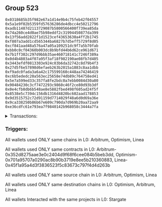## Group 523

```0x5075feb560288a81f1cb707e8f5a59664a6991d8
0x0318685b35f982e67a1d14e9b4c75feb42f04557
0x5a1e9f02b5359fd57636286de4dbcc4e50212796
0xadb11487d2113729087b5800566400f739ea85da
0x74a260ce4d0ae75b98eddf2c31994450877da399
0x13f56add2822f1d1523cef43653630a4ff2b1745
0xf807a3add1cd565344ba6827b7d5eff5729f8d05
0xcf841aad48a576a47a05a109251dc9f7a5b70fab
0xbb0c0cf04360b003dc8b9bfd44b6d62ce961d671
0x7b1ff302c297d9bbb35ae460718141c7246f389a
0x0d4b4803a4f07a95f3af18f982190ae08fb7d405
0x3443efdf0813303e924c03b6da32742c8d79b4f3
0x27d5f6e57898d6efaeb263b2015a1883c8aa1dbb
0xf9adc0fada3a6a42c175599160c448aa74246419
0xc6b5ededc20a563ec25658e74db89c764758ed41
0x5e7a599ed33c357fa8fe2bdc0a7ebb0084d30a80
0x90484230c3cf7472293c9860c46f2ce80d93b3df
0x0e4cfb0db6b548ae8e5882fbed498f605ad24f5f
0x8538e5c7394c156db1316d4820bc602aad178853
0x9d3515752c72d91159d7714029f48a6d0d69a36e
0x9ca338250b86b67e609c790da7d969b20aa72aa9
0xe36cdfc61e793ea7f9840142b968058c3444a7fa
```
<details>
<summary>Transactions:</summary>

Hashes: 

Wallet: 0x5075feb560288a81f1cb707e8f5a59664a6991d8

       Hash: 0x0de056e2a72cd77f30b2022c658fcb6298bd5672ca626fbf8894ad7db909505b
         - source chain: Arbitrum
         - destination chain: Optimism
         - project: Stargate
         - contract: 0x352d8275aae3e0c2404d9f68f6cee084b5beb3dd
         - value USD: 303.260033588
       Hash: 0x5d3b76f43c0b9c74a85a4f8be9c61d0c3726770c2f1ea09701041229c6d42c81
         - source chain: Optimism
         - destination chain: Arbitrum
         - project: Stargate
         - contract: 0x701a95707a0290ac8b90b3719e8ee5b210360883
         - value USD: 294.621306441
       Hash: 0xe5a70a3b3eb83bd44118184e2e851551dc95038eacb4a8c8a4f93e031c2c191d
         - source chain: Arbitrum
         - destination chain: Optimism
         - project: Stargate
         - contract: 0x352d8275aae3e0c2404d9f68f6cee084b5beb3dd
         - value USD: 373.161144246
       Hash: 0x21bd385c9e698e0398d5819fc3bc56f77ed947860060e08d0d2c60583a547846
         - source chain: Optimism
         - destination chain: Arbitrum
         - project: Stargate
         - contract: 0x701a95707a0290ac8b90b3719e8ee5b210360883
         - value USD: 360.947264369
       Hash: 0xfa83a0675e50e1d872d031ee1f2c74b5118ac33cd63fc38ee6f585769353e9ee
         - source chain: Arbitrum
         - destination chain: Optimism
         - project: Stargate
         - contract: 0x352d8275aae3e0c2404d9f68f6cee084b5beb3dd
         - value USD: 364.059398727
       Hash: 0x7bd4448144a28501aa869265e4b31a43ce65baf0ea5c8cec9d336c03e7120a37
         - source chain: Arbitrum
         - destination chain: Optimism
         - project: Stargate
         - contract: 0x352d8275aae3e0c2404d9f68f6cee084b5beb3dd
         - value USD: 625.060257096
       Hash: 0xc71ae72b0efd2a80b4fab1678463441e688085520683d0e17772745e5eb875c5
         - source chain: Optimism
         - destination chain: Arbitrum
         - project: Stargate
         - contract: 0x701a95707a0290ac8b90b3719e8ee5b210360883
         - value USD: 602.069309265
       Hash: 0x6ce47c5eab071ffe8afb8ce658e3357d95e8ccafd77a2ef558b1342146aea29f
         - source chain: Linea
         - destination chain: Arbitrum
         - project: Stargate
         - contract: 0x45f1a95a4d3f3836523f5c83673c797f4d4d263b
         - value USD: 721.967873694
       Hash: 0xb5aab9c5f09213a4ffff855e78ef7ddbf6cac3b941934519b72a591e9f264be1
         - source chain: Arbitrum
         - destination chain: Linea
         - project: Stargate
         - contract: 0x352d8275aae3e0c2404d9f68f6cee084b5beb3dd
         - value USD: 26.963812605
       Hash: 0xf36f3cb9cb5913e1113bab9df2f5d4752ebea235ef032a8b0c3bbc733ad9791e
         - source chain: Arbitrum
         - destination chain: Linea
         - project: Stargate
         - contract: 0x352d8275aae3e0c2404d9f68f6cee084b5beb3dd
         - value USD: 71.111128678
Wallet: 0x0318685b35f982e67a1d14e9b4c75feb42f04557

       Hash:0x050f929e0609f545562c6beb84063c0c512d9c01c322c2d0efa70961070bf391
         - source chain: Arbitrum
         - destination chain: Optimism
         - project: Stargate
         - contract: 0x352d8275aae3e0c2404d9f68f6cee084b5beb3dd
         - value USD: 369.804641103
       Hash:0x656b377ab25582066079a65e553061aa590455217340ccb6ff963c4c039afc1e
         - source chain: Optimism
         - destination chain: Arbitrum
         - project: Stargate
         - contract: 0x701a95707a0290ac8b90b3719e8ee5b210360883
         - value USD: 349.862801399
       Hash:0xe2ca835fbd04f0afe0ea98edc0880b7d3ee1823d4daf18eb3e9c51a368d0a747
         - source chain: Arbitrum
         - destination chain: Optimism
         - project: Stargate
         - contract: 0x352d8275aae3e0c2404d9f68f6cee084b5beb3dd
         - value USD: 373.1582807
       Hash:0x3b814d0a5dc0b1737a80084a9b5c47c8e559189355c969e2b41c7df925ec8283
         - source chain: Optimism
         - destination chain: Arbitrum
         - project: Stargate
         - contract: 0x701a95707a0290ac8b90b3719e8ee5b210360883
         - value USD: 371.721809574
       Hash:0x4f3218715ca2aa56c7e816b3975c475b987173be00b225323e7c6eee6302e954
         - source chain: Arbitrum
         - destination chain: Optimism
         - project: Stargate
         - contract: 0x352d8275aae3e0c2404d9f68f6cee084b5beb3dd
         - value USD: 373.160883696
       Hash:0x2c331df43fb0d719cc31b7113707208a376c2bc374fb4b77dc80a3e9fff7e350
         - source chain: Arbitrum
         - destination chain: Optimism
         - project: Stargate
         - contract: 0x352d8275aae3e0c2404d9f68f6cee084b5beb3dd
         - value USD: 658.355507707
       Hash:0x200375a4c8c9eaaf013f975d1237f980cad727aae90122145697113971f51878
         - source chain: Optimism
         - destination chain: Arbitrum
         - project: Stargate
         - contract: 0x701a95707a0290ac8b90b3719e8ee5b210360883
         - value USD: 633.757167647
       Hash:0xa22593cff26a2c48c895c7dc6eb94bf3e7a79187bf336c183a0a77438b6cdc06
         - source chain: Linea
         - destination chain: Arbitrum
         - project: Stargate
         - contract: 0x45f1a95a4d3f3836523f5c83673c797f4d4d263b
         - value USD: 728.217459597
       Hash:0x0e45d2bfb36dff457aeb791e13f10c94aeb74cbe8e7cfda7f6381282bfa6d7cd
         - source chain: Arbitrum
         - destination chain: Linea
         - project: Stargate
         - contract: 0x352d8275aae3e0c2404d9f68f6cee084b5beb3dd
         - value USD: 27.272687284
       Hash:0xb0baf5e8582a108fcb91e1e2094f3e48cea6158e43999658c618ef8a0c71e28d
         - source chain: Arbitrum
         - destination chain: Linea
         - project: Stargate
         - contract: 0x352d8275aae3e0c2404d9f68f6cee084b5beb3dd
         - value USD: 56.827052531
Wallet: 0x5a1e9f02b5359fd57636286de4dbcc4e50212796

       Hash:0x38f7f79fb29807f0ddd8d08c6a187ac7708fab503f6b609853d3c4b3f022da32
         - source chain: Arbitrum
         - destination chain: Optimism
         - project: Stargate
         - contract: 0x352d8275aae3e0c2404d9f68f6cee084b5beb3dd
         - value USD: 303.627107615
       Hash:0xbde4980857ae5428d4996d8f3ed035e501a050628ee6443bc180e31dfbad96b3
         - source chain: Optimism
         - destination chain: Arbitrum
         - project: Stargate
         - contract: 0x701a95707a0290ac8b90b3719e8ee5b210360883
         - value USD: 294.621306441
       Hash:0x5f43e04a528649a8ff40a09771f47527299daf14f926a980b7a9dbd0ba1ec82c
         - source chain: Arbitrum
         - destination chain: Optimism
         - project: Stargate
         - contract: 0x352d8275aae3e0c2404d9f68f6cee084b5beb3dd
         - value USD: 373.158067327
       Hash:0x2544cf79c6240573505428d28992eb32857ece8bee9c73226fa51a3fb190ed65
         - source chain: Optimism
         - destination chain: Arbitrum
         - project: Stargate
         - contract: 0x701a95707a0290ac8b90b3719e8ee5b210360883
         - value USD: 361.845143136
       Hash:0xdbf5e426918c7426818d8e6640842bd2562474be4a9f89521557bb3220693dc3
         - source chain: Arbitrum
         - destination chain: Optimism
         - project: Stargate
         - contract: 0x352d8275aae3e0c2404d9f68f6cee084b5beb3dd
         - value USD: 369.520289708
       Hash:0x72626acbd9ae12956b4185bb76cb3300bb8ad7e3a0768549da3a6c25f7d11550
         - source chain: Arbitrum
         - destination chain: Optimism
         - project: Stargate
         - contract: 0x352d8275aae3e0c2404d9f68f6cee084b5beb3dd
         - value USD: 821.153797028
       Hash:0x4b7467dcc48b9b854636204dc223dd13cc88c64d608a884585f3ab919dc9a030
         - source chain: Optimism
         - destination chain: Arbitrum
         - project: Stargate
         - contract: 0x701a95707a0290ac8b90b3719e8ee5b210360883
         - value USD: 790.332467889
       Hash:0x5ddfa2512378a55c80feb0bffd09160e5591d40fd598fbce32850617366f4706
         - source chain: Linea
         - destination chain: Arbitrum
         - project: Stargate
         - contract: 0x45f1a95a4d3f3836523f5c83673c797f4d4d263b
         - value USD: 669.3015793
       Hash:0xf315362d5355413521b194b1404bf1a0705743f06262f8574644ac432a4d0f04
         - source chain: Arbitrum
         - destination chain: Linea
         - project: Stargate
         - contract: 0x352d8275aae3e0c2404d9f68f6cee084b5beb3dd
         - value USD: 25.109810551
       Hash:0x925243161cb798aa018331be22d9536a219a877d856d662ab3529aa4c091c23d
         - source chain: Arbitrum
         - destination chain: Linea
         - project: Stargate
         - contract: 0x352d8275aae3e0c2404d9f68f6cee084b5beb3dd
         - value USD: 81.58603787
Wallet: 0xadb11487d2113729087b5800566400f739ea85da

       Hash:0x95f44f5b45543e54beb3f221d87bcc30c2b0cb278cb717eaf9064a1c2a760a9d
         - source chain: Arbitrum
         - destination chain: Optimism
         - project: Stargate
         - contract: 0x352d8275aae3e0c2404d9f68f6cee084b5beb3dd
         - value USD: 303.774908202
       Hash:0x53370cacd1221f00a6ffa6246737855811a67f3bf5cbcc6345c3a60494adbf66
         - source chain: Optimism
         - destination chain: Arbitrum
         - project: Stargate
         - contract: 0x701a95707a0290ac8b90b3719e8ee5b210360883
         - value USD: 294.621306441
       Hash:0x82f70be98af6d0be2910f9498c71a7a2b23c5953e63d7e4ed2187b415e4432cf
         - source chain: Arbitrum
         - destination chain: Optimism
         - project: Stargate
         - contract: 0x352d8275aae3e0c2404d9f68f6cee084b5beb3dd
         - value USD: 378.752437864
       Hash:0xe9e9d7ad2f985eed0c227846daff9b47cd6e103e59c5c5c5fc82060d72116206
         - source chain: Optimism
         - destination chain: Arbitrum
         - project: Stargate
         - contract: 0x701a95707a0290ac8b90b3719e8ee5b210360883
         - value USD: 366.334536972
       Hash:0x1cdf144d023417191cf9defafc7eb4603c89be674895d303a31c5e04548d0ca3
         - source chain: Arbitrum
         - destination chain: Optimism
         - project: Stargate
         - contract: 0x352d8275aae3e0c2404d9f68f6cee084b5beb3dd
         - value USD: 370.394826137
       Hash:0x726416adbca332b5808941bcafda9ab7ab7a7fa53b6402d2c3beecaeb64d535d
         - source chain: Arbitrum
         - destination chain: Optimism
         - project: Stargate
         - contract: 0x352d8275aae3e0c2404d9f68f6cee084b5beb3dd
         - value USD: 799.473168723
       Hash:0x6364a461c02997570cacc0ca61cda62660f54289602ff2ed1691cc5d2822f501
         - source chain: Optimism
         - destination chain: Arbitrum
         - project: Stargate
         - contract: 0x701a95707a0290ac8b90b3719e8ee5b210360883
         - value USD: 769.828559524
       Hash:0x1b788af8d99230fb7439ef3ecd159ee93e6cd093a9f41e74dfb753e9a550cbe4
         - source chain: Linea
         - destination chain: Arbitrum
         - project: Stargate
         - contract: 0x45f1a95a4d3f3836523f5c83673c797f4d4d263b
         - value USD: 778.218535595
       Hash:0xc2726cbcfc1e5116fe17eb9214fd75fd2db72324b9247fbb6d9a95bcf7f95d1b
         - source chain: Arbitrum
         - destination chain: Linea
         - project: Stargate
         - contract: 0x352d8275aae3e0c2404d9f68f6cee084b5beb3dd
         - value USD: 28.116944739
       Hash:0x19eb0047f0555c702df40fb43644d5038f18c21223a75b4c4b24f6b5eb626e59
         - source chain: Arbitrum
         - destination chain: Linea
         - project: Stargate
         - contract: 0x352d8275aae3e0c2404d9f68f6cee084b5beb3dd
         - value USD: 52.917748843
Wallet: 0x74a260ce4d0ae75b98eddf2c31994450877da399

       Hash:0xf165a9b04eab59d1b18b1f5a6eef2ed5ee2c386624abe718d7e17e7388b5db0a
         - source chain: Arbitrum
         - destination chain: Optimism
         - project: Stargate
         - contract: 0x352d8275aae3e0c2404d9f68f6cee084b5beb3dd
         - value USD: 369.804641103
       Hash:0x6ae09412716f6f3f7fc65b9fd0879eaaf23d5cbabed1ecc400043f1e82bd1577
         - source chain: Optimism
         - destination chain: Arbitrum
         - project: Stargate
         - contract: 0x701a95707a0290ac8b90b3719e8ee5b210360883
         - value USD: 349.862801399
       Hash:0xc0fcd4c572a87f6f86839d8899b358c9d7352a7da9458b559cce6bf9be071f1a
         - source chain: Arbitrum
         - destination chain: Optimism
         - project: Stargate
         - contract: 0x352d8275aae3e0c2404d9f68f6cee084b5beb3dd
         - value USD: 378.752087427
       Hash:0x5a45570be72a571eaf37217e1fccfe2cd3d29a0f200d961ffdc0b1c9caff4ad6
         - source chain: Optimism
         - destination chain: Arbitrum
         - project: Stargate
         - contract: 0x701a95707a0290ac8b90b3719e8ee5b210360883
         - value USD: 377.109082177
       Hash:0xf1abe47f9fb8c863df0104a5db2b6f76ffe6604b337987bc95d183fdc3d78a76
         - source chain: Arbitrum
         - destination chain: Optimism
         - project: Stargate
         - contract: 0x352d8275aae3e0c2404d9f68f6cee084b5beb3dd
         - value USD: 382.262368664
       Hash:0x298aafe45af8a855932f280d180f7a4ab86c33dcf8d628bdfcda190b03a71e2a
         - source chain: Arbitrum
         - destination chain: Optimism
         - project: Stargate
         - contract: 0x352d8275aae3e0c2404d9f68f6cee084b5beb3dd
         - value USD: 708.298383622
       Hash:0x1c60b41c33c111057769f67aa72dfc78a57245cceb1f2b85a4776e7c56ebeed4
         - source chain: Optimism
         - destination chain: Arbitrum
         - project: Stargate
         - contract: 0x701a95707a0290ac8b90b3719e8ee5b210360883
         - value USD: 678.492967716
       Hash:0xbf04e13ae0e3b6c0874fd3e761b7fc3c63844f5fef02a1905457df83a99aa5fa
         - source chain: Linea
         - destination chain: Arbitrum
         - project: Stargate
         - contract: 0x45f1a95a4d3f3836523f5c83673c797f4d4d263b
         - value USD: 657.890485232
       Hash:0xf7dbf3ed1e4a4f7b09ff76f3719cbe56ee6957a78c489eb98cd84d0c5025cc4c
         - source chain: Arbitrum
         - destination chain: Linea
         - project: Stargate
         - contract: 0x352d8275aae3e0c2404d9f68f6cee084b5beb3dd
         - value USD: 25.60476402
       Hash:0x0ef5e5887473cb16a2dbffec58220f5a4c73b99b13211cd292b6ced1ff745065
         - source chain: Arbitrum
         - destination chain: Linea
         - project: Stargate
         - contract: 0x352d8275aae3e0c2404d9f68f6cee084b5beb3dd
         - value USD: 76.059594544
Wallet: 0x13f56add2822f1d1523cef43653630a4ff2b1745

       Hash:0x7e3e9aa29f6841f708865b4ddba936f93a30cacc29dd442da802c60d056bce06
         - source chain: Arbitrum
         - destination chain: Optimism
         - project: Stargate
         - contract: 0x352d8275aae3e0c2404d9f68f6cee084b5beb3dd
         - value USD: 304.072310524
       Hash:0xeb52cab3b3c270efba11dc0d1ee28d3e9d70a00a85b551f9b38c0fa738afcc82
         - source chain: Optimism
         - destination chain: Arbitrum
         - project: Stargate
         - contract: 0x701a95707a0290ac8b90b3719e8ee5b210360883
         - value USD: 294.621306441
       Hash:0x5b320bbb4cedc65cebc29c2134ef6d88fd036817cd2baf574c2204d712acbf4b
         - source chain: Arbitrum
         - destination chain: Optimism
         - project: Stargate
         - contract: 0x352d8275aae3e0c2404d9f68f6cee084b5beb3dd
         - value USD: 382.480169806
       Hash:0xcae7024f905b7151728bebcd8f193cb90577287bba75104eddd9c64cd0552e23
         - source chain: Optimism
         - destination chain: Arbitrum
         - project: Stargate
         - contract: 0x701a95707a0290ac8b90b3719e8ee5b210360883
         - value USD: 371.721809574
       Hash:0x039dea69ec50a407d1920b7550b6d4f1299cb5af7aff554c44581abf9e535948
         - source chain: Arbitrum
         - destination chain: Optimism
         - project: Stargate
         - contract: 0x352d8275aae3e0c2404d9f68f6cee084b5beb3dd
         - value USD: 371.340586702
       Hash:0xf7a3e74975c72fd5e033d10fcd6bd8563dde8284a1dbba8e7375556d8aebfb16
         - source chain: Arbitrum
         - destination chain: Optimism
         - project: Stargate
         - contract: 0x352d8275aae3e0c2404d9f68f6cee084b5beb3dd
         - value USD: 635.319840133
       Hash:0xcfc30ef3b6df4f5afa9f65213d6bff41fd18bf361b33fbb151d8b7c57b488649
         - source chain: Optimism
         - destination chain: Arbitrum
         - project: Stargate
         - contract: 0x701a95707a0290ac8b90b3719e8ee5b210360883
         - value USD: 615.117250952
       Hash:0x2295ba42995231b0c14a4796463d4c3063d4d079471642f3a04ad9a300b17376
         - source chain: Linea
         - destination chain: Arbitrum
         - project: Stargate
         - contract: 0x45f1a95a4d3f3836523f5c83673c797f4d4d263b
         - value USD: 833.689868032
       Hash:0xbd540db7933283211d4dcabeb2cd1fe45f3bb3ff0bdaceaf876df7bd08c1fc62
         - source chain: Arbitrum
         - destination chain: Linea
         - project: Stargate
         - contract: 0x352d8275aae3e0c2404d9f68f6cee084b5beb3dd
         - value USD: 25.356903007
       Hash:0xcfa9266be336a3bfe7f11b861d71fe20dbe88b807b93d745e71f57b7f98a1cd5
         - source chain: Arbitrum
         - destination chain: Linea
         - project: Stargate
         - contract: 0x352d8275aae3e0c2404d9f68f6cee084b5beb3dd
         - value USD: 71.086791531
Wallet: 0xf807a3add1cd565344ba6827b7d5eff5729f8d05

       Hash:0x124189a3f41c159f9f74b08a2bd8d0292a79c162f4b9f6f91cbb0d32c6a09d9c
         - source chain: Arbitrum
         - destination chain: Optimism
         - project: Stargate
         - contract: 0x352d8275aae3e0c2404d9f68f6cee084b5beb3dd
         - value USD: 351.314409048
       Hash:0xdece7f73c14fd50e04e9858521060655317f198fd09880d008ddc1ef31c72eb2
         - source chain: Optimism
         - destination chain: Arbitrum
         - project: Stargate
         - contract: 0x701a95707a0290ac8b90b3719e8ee5b210360883
         - value USD: 331.448969746
       Hash:0x1fdec0419cdfc7253b871199658581b46b117b34ca61cfe02b1a2d68c41f2f86
         - source chain: Arbitrum
         - destination chain: Optimism
         - project: Stargate
         - contract: 0x352d8275aae3e0c2404d9f68f6cee084b5beb3dd
         - value USD: 365.685371484
       Hash:0xf3049e6ae106e7bb500883f5242d4d2e4555eb8c0c484743247ce14dbfe67227
         - source chain: Optimism
         - destination chain: Arbitrum
         - project: Stargate
         - contract: 0x701a95707a0290ac8b90b3719e8ee5b210360883
         - value USD: 364.538779438
       Hash:0xf1b24bfccc93595955c95ab0cdd098f3e74585ee36ad2451e634c62be7c3da7d
         - source chain: Arbitrum
         - destination chain: Optimism
         - project: Stargate
         - contract: 0x352d8275aae3e0c2404d9f68f6cee084b5beb3dd
         - value USD: 369.520289708
       Hash:0xec0fd9f7bdb5839925130b995b629cf0f731c8af5b1cbb9f5614ce84dd3eab10
         - source chain: Arbitrum
         - destination chain: Optimism
         - project: Stargate
         - contract: 0x352d8275aae3e0c2404d9f68f6cee084b5beb3dd
         - value USD: 867.418709213
       Hash:0x734414300e5386072add3d7fee1d28b4b8044071008f6e011c5d6bce84de89be
         - source chain: Optimism
         - destination chain: Arbitrum
         - project: Stargate
         - contract: 0x701a95707a0290ac8b90b3719e8ee5b210360883
         - value USD: 833.204276289
       Hash:0x7b9c27afa6cab9ba133167782af637c477bd8bda235352691599b49937bc2fc1
         - source chain: Linea
         - destination chain: Arbitrum
         - project: Stargate
         - contract: 0x45f1a95a4d3f3836523f5c83673c797f4d4d263b
         - value USD: 527.402654206
       Hash:0x09fbee804296f3bb4422d43717c57d1e14d158526cfb8d4e261e92bd56671e8e
         - source chain: Arbitrum
         - destination chain: Linea
         - project: Stargate
         - contract: 0x352d8275aae3e0c2404d9f68f6cee084b5beb3dd
         - value USD: 29.002385484
       Hash:0xfc13ab48616fcd6b2f49073e984f275293fd407c698b9bf2d75e51851c20679a
         - source chain: Arbitrum
         - destination chain: Linea
         - project: Stargate
         - contract: 0x352d8275aae3e0c2404d9f68f6cee084b5beb3dd
         - value USD: 59.044240007
Wallet: 0xcf841aad48a576a47a05a109251dc9f7a5b70fab

       Hash:0x3937f9195fc6e1eefeef1fbeab7793aea71884be9e5be25bdd0c979e2ff0e08e
         - source chain: Arbitrum
         - destination chain: Optimism
         - project: Stargate
         - contract: 0x352d8275aae3e0c2404d9f68f6cee084b5beb3dd
         - value USD: 369.804641103
       Hash:0x6ea0f500f68913feb75adb7747feda1f3e484380aa5dc2fe506faf014c7bedfd
         - source chain: Optimism
         - destination chain: Arbitrum
         - project: Stargate
         - contract: 0x701a95707a0290ac8b90b3719e8ee5b210360883
         - value USD: 349.862801399
       Hash:0x73939f57d0483100530defa7910dd95d6a569dd4f735c53ed6cee609b3a7bd1b
         - source chain: Arbitrum
         - destination chain: Optimism
         - project: Stargate
         - contract: 0x352d8275aae3e0c2404d9f68f6cee084b5beb3dd
         - value USD: 373.148049786
       Hash:0xa98e5fe0582cff5c7ec2796ab41d7886ccf4b723128b28540455828baca9fc2c
         - source chain: Optimism
         - destination chain: Arbitrum
         - project: Stargate
         - contract: 0x701a95707a0290ac8b90b3719e8ee5b210360883
         - value USD: 371.721809574
       Hash:0x227693ae98fe9cc00d8d5b8a21695253acb1dac9688845adfb4d03138a4b3385
         - source chain: Arbitrum
         - destination chain: Optimism
         - project: Stargate
         - contract: 0x352d8275aae3e0c2404d9f68f6cee084b5beb3dd
         - value USD: 396.824744613
       Hash:0xb4ce402c121e64b52838c96d06b1846f50cd85defbda2cc2588b30f1c3ecd560
         - source chain: Arbitrum
         - destination chain: Optimism
         - project: Stargate
         - contract: 0x352d8275aae3e0c2404d9f68f6cee084b5beb3dd
         - value USD: 611.703441445
       Hash:0x391bd3f1eaadd7fd4245c518edd752983f135535565a4de0d111e9845dbb7b3f
         - source chain: Optimism
         - destination chain: Arbitrum
         - project: Stargate
         - contract: 0x701a95707a0290ac8b90b3719e8ee5b210360883
         - value USD: 587.157375908
       Hash:0xd161935cb5552f53bf18d52ba5353c4faf4a348759391547887e6e77a43bcf0e
         - source chain: Linea
         - destination chain: Arbitrum
         - project: Stargate
         - contract: 0x45f1a95a4d3f3836523f5c83673c797f4d4d263b
         - value USD: 653.977638716
       Hash:0x85c408cf62cf53b9afe4612c46470dbc48fb92346a6a2e2ea818293a92cf545a
         - source chain: Arbitrum
         - destination chain: Linea
         - project: Stargate
         - contract: 0x352d8275aae3e0c2404d9f68f6cee084b5beb3dd
         - value USD: 29.886929043
       Hash:0x5932147a70509c5449a1cd46bf23479957c563cc5bfe1dcedfda88a6ef1d762a
         - source chain: Arbitrum
         - destination chain: Linea
         - project: Stargate
         - contract: 0x352d8275aae3e0c2404d9f68f6cee084b5beb3dd
         - value USD: 64.119537204
Wallet: 0xbb0c0cf04360b003dc8b9bfd44b6d62ce961d671

       Hash:0x490e3e6584fb8ad8040d47eff00ea8b46e7aa3c38ebcd89a8f81434488ee114f
         - source chain: Arbitrum
         - destination chain: Optimism
         - project: Stargate
         - contract: 0x352d8275aae3e0c2404d9f68f6cee084b5beb3dd
         - value USD: 369.804641103
       Hash:0x7e112cec5aff068b6aebe444012da02b69bf0a6ed018718dd24c92590658be3f
         - source chain: Optimism
         - destination chain: Arbitrum
         - project: Stargate
         - contract: 0x701a95707a0290ac8b90b3719e8ee5b210360883
         - value USD: 349.862801399
       Hash:0xc92ce91eafcc9b78a0d3f35fe968b91f7b9764eb856d436abcf01509a71a4c79
         - source chain: Arbitrum
         - destination chain: Optimism
         - project: Stargate
         - contract: 0x352d8275aae3e0c2404d9f68f6cee084b5beb3dd
         - value USD: 363.818515582
       Hash:0xe59cb77b4191e6ac62b1c9c4ba9624b82817259ebb713ddb80101db6385ea564
         - source chain: Optimism
         - destination chain: Arbitrum
         - project: Stargate
         - contract: 0x701a95707a0290ac8b90b3719e8ee5b210360883
         - value USD: 362.743021904
       Hash:0xd3f9f0cecff2cdc765f7d35e728a107704501ea5f0580ff13b0b67643bb43863
         - source chain: Arbitrum
         - destination chain: Optimism
         - project: Stargate
         - contract: 0x352d8275aae3e0c2404d9f68f6cee084b5beb3dd
         - value USD: 364.059398727
       Hash:0x06bf9ece3c80a54f6750fbee7fd495e0cdba695817263911d36f81d68117423b
         - source chain: Arbitrum
         - destination chain: Optimism
         - project: Stargate
         - contract: 0x352d8275aae3e0c2404d9f68f6cee084b5beb3dd
         - value USD: 791.342933109
       Hash:0x888dfd2f078da3a7f61435d343657753a9d788268620d734aa8ac8c525939994
         - source chain: Optimism
         - destination chain: Arbitrum
         - project: Stargate
         - contract: 0x701a95707a0290ac8b90b3719e8ee5b210360883
         - value USD: 760.508601177
       Hash:0xef5891e0593f55b74e10efa7fea658c03044f48801f0f34fe82e0173bafb8b35
         - source chain: Linea
         - destination chain: Arbitrum
         - project: Stargate
         - contract: 0x45f1a95a4d3f3836523f5c83673c797f4d4d263b
         - value USD: 535.994694229
       Hash:0x9477c9216aeea0b991430b5ba17e776529a7614569ddceb5195deb7cc9d1b0a4
         - source chain: Arbitrum
         - destination chain: Linea
         - project: Stargate
         - contract: 0x352d8275aae3e0c2404d9f68f6cee084b5beb3dd
         - value USD: 26.387246539
       Hash:0xc6852a6a08e897b5a1e233144c9b717071414343c01377815cc81ab40e549745
         - source chain: Arbitrum
         - destination chain: Linea
         - project: Stargate
         - contract: 0x352d8275aae3e0c2404d9f68f6cee084b5beb3dd
         - value USD: 75.828187545
Wallet: 0x7b1ff302c297d9bbb35ae460718141c7246f389a

       Hash:0x619507b7af76fc3ede7605e94a8514d71513e3e53b411dbca92092dad19d70ed
         - source chain: Arbitrum
         - destination chain: Optimism
         - project: Stargate
         - contract: 0x352d8275aae3e0c2404d9f68f6cee084b5beb3dd
         - value USD: 369.804641103
       Hash:0xce60efcd485e5f9bf3c48af169548f1142710a972a63c568628a1ca7af8f73b1
         - source chain: Optimism
         - destination chain: Arbitrum
         - project: Stargate
         - contract: 0x701a95707a0290ac8b90b3719e8ee5b210360883
         - value USD: 349.862801399
       Hash:0x4ef460df28b3ad29243c4fe524582ca179373ad45a98cd8795991688bb2ce656
         - source chain: Arbitrum
         - destination chain: Optimism
         - project: Stargate
         - contract: 0x352d8275aae3e0c2404d9f68f6cee084b5beb3dd
         - value USD: 354.489584351
       Hash:0xcf317ec2ee92d13a6bbab2d5afcb7a44e12c1880b36023e473b50234a6512512
         - source chain: Optimism
         - destination chain: Arbitrum
         - project: Stargate
         - contract: 0x701a95707a0290ac8b90b3719e8ee5b210360883
         - value USD: 353.764234233
       Hash:0x20450b2c076e2fd6b58d40e08fb42467b4bc7015ee6063affea035c007d76dd4
         - source chain: Arbitrum
         - destination chain: Optimism
         - project: Stargate
         - contract: 0x352d8275aae3e0c2404d9f68f6cee084b5beb3dd
         - value USD: 360.41880474
       Hash:0x5d4b3e1c66357600835622e531e675bee37b7b13a2226dc2628b2a80057ac021
         - source chain: Arbitrum
         - destination chain: Optimism
         - project: Stargate
         - contract: 0x352d8275aae3e0c2404d9f68f6cee084b5beb3dd
         - value USD: 786.30993011
       Hash:0x0d101f3e85985233fcc8b817109ab596a98729b0f6b71c91d04a8f65871339fe
         - source chain: Optimism
         - destination chain: Arbitrum
         - project: Stargate
         - contract: 0x701a95707a0290ac8b90b3719e8ee5b210360883
         - value USD: 756.780617837
       Hash:0xc8be6f61e0d6f536c7ceec1f485541ba2eb9c8704959309dbd22fed04fac7b60
         - source chain: Linea
         - destination chain: Arbitrum
         - project: Stargate
         - contract: 0x45f1a95a4d3f3836523f5c83673c797f4d4d263b
         - value USD: 540.679117939
       Hash:0xd1ae67bdbc33812b1b971dc657571801b0eff563297f3ffe07d2651aaf57ca32
         - source chain: Arbitrum
         - destination chain: Linea
         - project: Stargate
         - contract: 0x352d8275aae3e0c2404d9f68f6cee084b5beb3dd
         - value USD: 26.24231717
       Hash:0x0a85b859e07c94fc2a710b9549c65b763da3998921b2bba8238181c0f18f97f4
         - source chain: Arbitrum
         - destination chain: Linea
         - project: Stargate
         - contract: 0x352d8275aae3e0c2404d9f68f6cee084b5beb3dd
         - value USD: 64.986139655
Wallet: 0x0d4b4803a4f07a95f3af18f982190ae08fb7d405

       Hash:0x1dad80835d04b520984c8883c99683487e679e3fd75a3bfa8d9c6a293d040a77
         - source chain: Arbitrum
         - destination chain: Optimism
         - project: Stargate
         - contract: 0x352d8275aae3e0c2404d9f68f6cee084b5beb3dd
         - value USD: 369.804641103
       Hash:0x22fa073c861152ce5ad7ed5fb174b4bd569f60c7f6c4d5da176514e71e3f98a6
         - source chain: Optimism
         - destination chain: Arbitrum
         - project: Stargate
         - contract: 0x701a95707a0290ac8b90b3719e8ee5b210360883
         - value USD: 349.862801399
       Hash:0xb3293c558d4ef41e6669ce67d5c39724769d4c43c2a41ecf8acc395dea1b71d6
         - source chain: Arbitrum
         - destination chain: Optimism
         - project: Stargate
         - contract: 0x352d8275aae3e0c2404d9f68f6cee084b5beb3dd
         - value USD: 363.903202237
       Hash:0xd4b4343a743ee3fd401b3080d6d75998dda74020badc10bde6b83ddeb3466af9
         - source chain: Optimism
         - destination chain: Arbitrum
         - project: Stargate
         - contract: 0x701a95707a0290ac8b90b3719e8ee5b210360883
         - value USD: 362.743021904
       Hash:0x8d58bd59d8920c7f8c60b2e77bc2bb9ac642b1d00b5a9242f069c59ba7e8e486
         - source chain: Arbitrum
         - destination chain: Optimism
         - project: Stargate
         - contract: 0x352d8275aae3e0c2404d9f68f6cee084b5beb3dd
         - value USD: 382.262368664
       Hash:0x5e7194c9b715b151998dde1e940ed8c2dbca55077a9866e1d2ebe653f1615015
         - source chain: Arbitrum
         - destination chain: Optimism
         - project: Stargate
         - contract: 0x352d8275aae3e0c2404d9f68f6cee084b5beb3dd
         - value USD: 827.541839296
       Hash:0x0a0abad0faa9f696f1c8012f57af466bdac804b8366e999c137219834fb69535
         - source chain: Optimism
         - destination chain: Arbitrum
         - project: Stargate
         - contract: 0x701a95707a0290ac8b90b3719e8ee5b210360883
         - value USD: 795.924442898
       Hash:0xb0bad019449aae5d51c350d08c38609b3d3531e31df2d079ca171d07fa9fdab7
         - source chain: Linea
         - destination chain: Arbitrum
         - project: Stargate
         - contract: 0x45f1a95a4d3f3836523f5c83673c797f4d4d263b
         - value USD: 549.275429446
       Hash:0x0533a67ec343d34a958de04f5ae43160432ed7e0cd0c06b8996d503a60fab41c
         - source chain: Arbitrum
         - destination chain: Linea
         - project: Stargate
         - contract: 0x352d8275aae3e0c2404d9f68f6cee084b5beb3dd
         - value USD: 29.274028124
       Hash:0x66d2f860198344c3133e71420c77ae9f354ee003e74acafa0f7adcff1662ff1e
         - source chain: Arbitrum
         - destination chain: Linea
         - project: Stargate
         - contract: 0x352d8275aae3e0c2404d9f68f6cee084b5beb3dd
         - value USD: 54.956613001
Wallet: 0x3443efdf0813303e924c03b6da32742c8d79b4f3

       Hash:0x34027789f5e8e1892898ce9061e56ad9c3727d1714933f3fb02d9df192af270e
         - source chain: Arbitrum
         - destination chain: Optimism
         - project: Stargate
         - contract: 0x352d8275aae3e0c2404d9f68f6cee084b5beb3dd
         - value USD: 303.918096817
       Hash:0x605d86efd139b6edaa4dbf013282cf572285e0020944012b1e748854c0194c99
         - source chain: Optimism
         - destination chain: Arbitrum
         - project: Stargate
         - contract: 0x701a95707a0290ac8b90b3719e8ee5b210360883
         - value USD: 294.621306441
       Hash:0x8be5b381801b35c2f09417c6f71110d7d65d5a27629bd7e3e327b738e6fd6a47
         - source chain: Arbitrum
         - destination chain: Optimism
         - project: Stargate
         - contract: 0x352d8275aae3e0c2404d9f68f6cee084b5beb3dd
         - value USD: 363.903202237
       Hash:0xb3d6c97de90b424617c23a9ffbdf5887ca4dcb9fc08081497c0ca5ad4c2f0562
         - source chain: Optimism
         - destination chain: Arbitrum
         - project: Stargate
         - contract: 0x701a95707a0290ac8b90b3719e8ee5b210360883
         - value USD: 353.764234233
       Hash:0x47b7335750d7d0bf08f9637f5d2291779ddef9b659d9c2ac5e6ca46dc58329f6
         - source chain: Arbitrum
         - destination chain: Optimism
         - project: Stargate
         - contract: 0x352d8275aae3e0c2404d9f68f6cee084b5beb3dd
         - value USD: 364.059398727
       Hash:0x3e720b38cce270b85c30dd9e288ba35ddf870ae9933ab049a7ea45292449fedd
         - source chain: Arbitrum
         - destination chain: Optimism
         - project: Stargate
         - contract: 0x352d8275aae3e0c2404d9f68f6cee084b5beb3dd
         - value USD: 596.604432447
       Hash:0x275a71ff441300cf38f910caa652e41a43ebd5d9be33afd67e683550c336afc1
         - source chain: Optimism
         - destination chain: Arbitrum
         - project: Stargate
         - contract: 0x701a95707a0290ac8b90b3719e8ee5b210360883
         - value USD: 574.109434222
       Hash:0x53a6730f005c368de4431b270103484114502fdd5072a0e2ddedbf9c3405603d
         - source chain: Linea
         - destination chain: Arbitrum
         - project: Stargate
         - contract: 0x45f1a95a4d3f3836523f5c83673c797f4d4d263b
         - value USD: 790.705357934
       Hash:0x6a2d1e2430e3e000becbaf3a1ca2a751c4b53b7dd353a2d746dd43e0f47a189d
         - source chain: Arbitrum
         - destination chain: Linea
         - project: Stargate
         - contract: 0x352d8275aae3e0c2404d9f68f6cee084b5beb3dd
         - value USD: 29.826051294
       Hash:0x7472829acf1bf4d3e759cf8d7cbe01fd4eed21912636fc500142ec11f27838ff
         - source chain: Arbitrum
         - destination chain: Linea
         - project: Stargate
         - contract: 0x352d8275aae3e0c2404d9f68f6cee084b5beb3dd
         - value USD: 65.543940205
Wallet: 0x27d5f6e57898d6efaeb263b2015a1883c8aa1dbb

       Hash:0x394cb91e87fe5c5e850c30e7f670fd716d778813c4a58b9da59ddcb3339cef1d
         - source chain: Arbitrum
         - destination chain: Optimism
         - project: Stargate
         - contract: 0x352d8275aae3e0c2404d9f68f6cee084b5beb3dd
         - value USD: 304.151385442
       Hash:0x851a9499f179d217ed3efd46aab110ece4f83691628d0177adc412735b844644
         - source chain: Optimism
         - destination chain: Arbitrum
         - project: Stargate
         - contract: 0x701a95707a0290ac8b90b3719e8ee5b210360883
         - value USD: 294.621306441
       Hash:0xe5c5513296be1221ae6b7fcec7a72d02ccb5dfef09f5765ed60d326f124685c9
         - source chain: Arbitrum
         - destination chain: Optimism
         - project: Stargate
         - contract: 0x352d8275aae3e0c2404d9f68f6cee084b5beb3dd
         - value USD: 373.234053576
       Hash:0x657202e7089e525acd31e3f5dc5a3b43150d39a4ba160fe7e5f26ad85b6978c3
         - source chain: Optimism
         - destination chain: Arbitrum
         - project: Stargate
         - contract: 0x701a95707a0290ac8b90b3719e8ee5b210360883
         - value USD: 362.743021904
       Hash:0xb9973d1b581603f095e8fdea9cb99004bf70af13878d7b552ba1c5ecbf117355
         - source chain: Arbitrum
         - destination chain: Optimism
         - project: Stargate
         - contract: 0x352d8275aae3e0c2404d9f68f6cee084b5beb3dd
         - value USD: 364.059398727
       Hash:0x7409f9afc67686210f3c570acc89ba34cf384e65d61ac3c111c5c7c3f57d35c8
         - source chain: Arbitrum
         - destination chain: Optimism
         - project: Stargate
         - contract: 0x352d8275aae3e0c2404d9f68f6cee084b5beb3dd
         - value USD: 848.254582408
       Hash:0xc2a478777b2349ebb38ed84aa3762902cd5f5d124003b0f2b52f73dced6a1161
         - source chain: Optimism
         - destination chain: Arbitrum
         - project: Stargate
         - contract: 0x701a95707a0290ac8b90b3719e8ee5b210360883
         - value USD: 814.564359594
       Hash:0xfa9f96d343265c068bcdaf5fd2b07bb3f4d89f68d272772a5b17837b8918f95b
         - source chain: Linea
         - destination chain: Arbitrum
         - project: Stargate
         - contract: 0x45f1a95a4d3f3836523f5c83673c797f4d4d263b
         - value USD: 603.184578436
       Hash:0xceecf5f6f005c37241d7cafbf6211c5d2be426fb49e99d52fd2e90bb5aa49902
         - source chain: Arbitrum
         - destination chain: Linea
         - project: Stargate
         - contract: 0x352d8275aae3e0c2404d9f68f6cee084b5beb3dd
         - value USD: 25.995223591
       Hash:0x05133aef7ccb31b467cfe0a7e49e93d0b608300ee130531d5d36ea015dfa521e
         - source chain: Arbitrum
         - destination chain: Linea
         - project: Stargate
         - contract: 0x352d8275aae3e0c2404d9f68f6cee084b5beb3dd
         - value USD: 74.623341481
Wallet: 0xf9adc0fada3a6a42c175599160c448aa74246419

       Hash:0x6c011beb6cc7de87e8dbf00e468dc15e26a30b2659c43cf8a2b8c22e3017c318
         - source chain: Arbitrum
         - destination chain: Optimism
         - project: Stargate
         - contract: 0x352d8275aae3e0c2404d9f68f6cee084b5beb3dd
         - value USD: 369.804641103
       Hash:0xce2757a8ba8be8a1163330b17eb53cbb07c2d7acabc19301a890974966ea7f98
         - source chain: Optimism
         - destination chain: Arbitrum
         - project: Stargate
         - contract: 0x701a95707a0290ac8b90b3719e8ee5b210360883
         - value USD: 349.862801399
       Hash:0xf2e7e292f3083f182d59e21310899cb080515578b2b6b17ac202f67daccac9d7
         - source chain: Arbitrum
         - destination chain: Optimism
         - project: Stargate
         - contract: 0x352d8275aae3e0c2404d9f68f6cee084b5beb3dd
         - value USD: 373.234053576
       Hash:0x49cbfd2cc9a26d1a963a80d72741004962af34d8b5b95b3d6864d0f6340652d2
         - source chain: Optimism
         - destination chain: Arbitrum
         - project: Stargate
         - contract: 0x701a95707a0290ac8b90b3719e8ee5b210360883
         - value USD: 371.721809574
       Hash:0x365e9a58fd5cf8fd3bfd8eca10068e1ef7d85a97a91fcef9593f4664979eda0b
         - source chain: Arbitrum
         - destination chain: Optimism
         - project: Stargate
         - contract: 0x352d8275aae3e0c2404d9f68f6cee084b5beb3dd
         - value USD: 364.059398727
       Hash:0xccf9b75d8ef6f39160066a4f72c220885adae562130a2f8249291177318956cd
         - source chain: Arbitrum
         - destination chain: Optimism
         - project: Stargate
         - contract: 0x352d8275aae3e0c2404d9f68f6cee084b5beb3dd
         - value USD: 752.143582827
       Hash:0x1e52abcbd4f9f6889018f249e429b84d28d078f8904119e5f0d03b1e3e352846
         - source chain: Optimism
         - destination chain: Arbitrum
         - project: Stargate
         - contract: 0x701a95707a0290ac8b90b3719e8ee5b210360883
         - value USD: 723.228767786
       Hash:0x48d9171084d9de02b136efe2e397859939f3bf8f9caccf2374b17210151c0c3e
         - source chain: Linea
         - destination chain: Arbitrum
         - project: Stargate
         - contract: 0x45f1a95a4d3f3836523f5c83673c797f4d4d263b
         - value USD: 764.136761597
       Hash:0xff04b6a0ee35f732f7dd05409854a92960fd40e80125b861404c78456edb57ce
         - source chain: Arbitrum
         - destination chain: Linea
         - project: Stargate
         - contract: 0x352d8275aae3e0c2404d9f68f6cee084b5beb3dd
         - value USD: 26.324681325
       Hash:0x200a3e748d9046e292151fb40fb687305c0c1310cf84f7828b6ebcd8465a03a2
         - source chain: Arbitrum
         - destination chain: Linea
         - project: Stargate
         - contract: 0x352d8275aae3e0c2404d9f68f6cee084b5beb3dd
         - value USD: 76.775448623
Wallet: 0xc6b5ededc20a563ec25658e74db89c764758ed41

       Hash:0xc2500693c878743d8fca11534a5b25bdf7d27449b292a1d74cb7f344bcc095f3
         - source chain: Arbitrum
         - destination chain: Optimism
         - project: Stargate
         - contract: 0x352d8275aae3e0c2404d9f68f6cee084b5beb3dd
         - value USD: 304.113673456
       Hash:0x6b91a6f3b4c80de17212ba8a9dc6e8d5241067e07d4b111d1e0637b456496982
         - source chain: Optimism
         - destination chain: Arbitrum
         - project: Stargate
         - contract: 0x701a95707a0290ac8b90b3719e8ee5b210360883
         - value USD: 294.621306441
       Hash:0x0b85710a7d8dc9ddb3a13b76f6f7dd06aec2432da9e628a9fa803cd4f1a6b396
         - source chain: Arbitrum
         - destination chain: Optimism
         - project: Stargate
         - contract: 0x352d8275aae3e0c2404d9f68f6cee084b5beb3dd
         - value USD: 373.234053576
       Hash:0x3c9f59fc50f38ab359b65448e69a917888d96f0f1952e70c98145110f150b096
         - source chain: Optimism
         - destination chain: Arbitrum
         - project: Stargate
         - contract: 0x701a95707a0290ac8b90b3719e8ee5b210360883
         - value USD: 362.743021904
       Hash:0x514729cc8e9ababc24e7dd5f5a0a45f7e597f88ca9bd8dd23edb74a13ae78be8
         - source chain: Arbitrum
         - destination chain: Optimism
         - project: Stargate
         - contract: 0x352d8275aae3e0c2404d9f68f6cee084b5beb3dd
         - value USD: 371.340586702
       Hash:0xe3eccdcd5711bf135cbd86c61a0846663f0d2e2f872689c3ec08b542cc9f3e1f
         - source chain: Arbitrum
         - destination chain: Optimism
         - project: Stargate
         - contract: 0x352d8275aae3e0c2404d9f68f6cee084b5beb3dd
         - value USD: 843.995887563
       Hash:0xc18d9e549fc1b414b39def447439468b7a5b84a56f9b758e687bb6ef39b9275c
         - source chain: Optimism
         - destination chain: Arbitrum
         - project: Stargate
         - contract: 0x701a95707a0290ac8b90b3719e8ee5b210360883
         - value USD: 816.428351263
       Hash:0x772667a64b31268c7d9e5534186f0840c2c87c9e3fdd0eae2949e5594539bc98
         - source chain: Linea
         - destination chain: Arbitrum
         - project: Stargate
         - contract: 0x45f1a95a4d3f3836523f5c83673c797f4d4d263b
         - value USD: 767.260709913
       Hash:0x0b86251d681e955859e1eed4900431c5df51d2967b4641e07fc550760d9e6bfc
         - source chain: Arbitrum
         - destination chain: Linea
         - project: Stargate
         - contract: 0x352d8275aae3e0c2404d9f68f6cee084b5beb3dd
         - value USD: 28.013986513
       Hash:0xac54e012ab3bb232b784d75ee17ca03a2d9ae1e121634e5316321fbaa5a0dc74
         - source chain: Arbitrum
         - destination chain: Linea
         - project: Stargate
         - contract: 0x352d8275aae3e0c2404d9f68f6cee084b5beb3dd
         - value USD: 53.045262031
Wallet: 0x5e7a599ed33c357fa8fe2bdc0a7ebb0084d30a80

       Hash:0x3b5c47c371bd5827cffbbc18fdb3bae4b0c46d5228305067652a7a5fc5584674
         - source chain: Arbitrum
         - destination chain: Optimism
         - project: Stargate
         - contract: 0x352d8275aae3e0c2404d9f68f6cee084b5beb3dd
         - value USD: 369.804641103
       Hash:0xf8bbc23cc3c95a76eead4fa3d80ef1b24d8a17ecb6fed1f3bdbb09b3da06c48a
         - source chain: Optimism
         - destination chain: Arbitrum
         - project: Stargate
         - contract: 0x701a95707a0290ac8b90b3719e8ee5b210360883
         - value USD: 349.862801399
       Hash:0x91e1613f0ad0eba03b42785db1205d21ced0d6c6a8b4a146d0962f9a64fcd772
         - source chain: Arbitrum
         - destination chain: Optimism
         - project: Stargate
         - contract: 0x352d8275aae3e0c2404d9f68f6cee084b5beb3dd
         - value USD: 373.234053576
       Hash:0x26a5640fa45c3a269ee96f4e1e713af5f60c9f4c9e5d53335a6b875f0a78e677
         - source chain: Optimism
         - destination chain: Arbitrum
         - project: Stargate
         - contract: 0x701a95707a0290ac8b90b3719e8ee5b210360883
         - value USD: 371.721809574
       Hash:0xbe02c3ceb43b2580e5e2da9783f05e7dcb1f40a325efa7ef8d09f5b9ce49ccbc
         - source chain: Arbitrum
         - destination chain: Optimism
         - project: Stargate
         - contract: 0x352d8275aae3e0c2404d9f68f6cee084b5beb3dd
         - value USD: 380.44207167
       Hash:0x436bd340761dc5d44feb0d01bfab8d2359e430f075fb43e2c12006df701c47df
         - source chain: Arbitrum
         - destination chain: Optimism
         - project: Stargate
         - contract: 0x352d8275aae3e0c2404d9f68f6cee084b5beb3dd
         - value USD: 698.813108739
       Hash:0x1712465d6384b99cbdeb12d1a9c97ce18d916a85e6e38fbbc6c59a686cc71e3d
         - source chain: Optimism
         - destination chain: Arbitrum
         - project: Stargate
         - contract: 0x701a95707a0290ac8b90b3719e8ee5b210360883
         - value USD: 673.087391875
       Hash:0x6692b9b23697b98c3cbd1d3028c8591cc6b3725ed164ce1fdeefc8c7b4cd683c
         - source chain: Linea
         - destination chain: Arbitrum
         - project: Stargate
         - contract: 0x45f1a95a4d3f3836523f5c83673c797f4d4d263b
         - value USD: 512.546020789
       Hash:0x2ba96a3e5bf52eaa3904c853d16e1b54db914d6c8fa451caacb794d2882dda2c
         - source chain: Arbitrum
         - destination chain: Linea
         - project: Stargate
         - contract: 0x352d8275aae3e0c2404d9f68f6cee084b5beb3dd
         - value USD: 29.886928952
       Hash:0x2a37ee81efc9838c4441f84299eaa25b8eb4b2c0ef1c58e1347c549bec96bbba
         - source chain: Arbitrum
         - destination chain: Linea
         - project: Stargate
         - contract: 0x352d8275aae3e0c2404d9f68f6cee084b5beb3dd
         - value USD: 63.400615565
Wallet: 0x90484230c3cf7472293c9860c46f2ce80d93b3df

       Hash:0x98ad5c0350068f7748a2f57c1d4c900c6bdf6bd4deb2af8cf6bc314c43dfdae9
         - source chain: Arbitrum
         - destination chain: Optimism
         - project: Stargate
         - contract: 0x352d8275aae3e0c2404d9f68f6cee084b5beb3dd
         - value USD: 369.804641103
       Hash:0x33bf838722523ccd18c700f3f61de0b379c347923ef8fe485fc1443f39d8ea5e
         - source chain: Optimism
         - destination chain: Arbitrum
         - project: Stargate
         - contract: 0x701a95707a0290ac8b90b3719e8ee5b210360883
         - value USD: 349.862801399
       Hash:0x9339eb05e56511dcabad3d48221096ad3e3e85836adfdce6f8af4fdac5369c59
         - source chain: Arbitrum
         - destination chain: Optimism
         - project: Stargate
         - contract: 0x352d8275aae3e0c2404d9f68f6cee084b5beb3dd
         - value USD: 363.903202237
       Hash:0xe1adbf58dac217e64823123c04c19e743d2f10acaef2670033cbfad0907be786
         - source chain: Optimism
         - destination chain: Arbitrum
         - project: Stargate
         - contract: 0x701a95707a0290ac8b90b3719e8ee5b210360883
         - value USD: 362.743021904
       Hash:0x9af2765c92d8878126982d9fe90374ff508540cf03ff9bbefbf0cd91ca1a224c
         - source chain: Arbitrum
         - destination chain: Optimism
         - project: Stargate
         - contract: 0x352d8275aae3e0c2404d9f68f6cee084b5beb3dd
         - value USD: 369.520289708
       Hash:0x296e05df04f3c034736dfb034a50126c4a9a569a5934f6747ad277ad73c0c440
         - source chain: Arbitrum
         - destination chain: Optimism
         - project: Stargate
         - contract: 0x352d8275aae3e0c2404d9f68f6cee084b5beb3dd
         - value USD: 769.33322384
       Hash:0xc1018b12beb3d8790d51c1df5ddab45576367d585ecb89e6f15728bd9643eb08
         - source chain: Optimism
         - destination chain: Arbitrum
         - project: Stargate
         - contract: 0x701a95707a0290ac8b90b3719e8ee5b210360883
         - value USD: 740.936688646
       Hash:0x2feb15861253e74be5110909917776369564e9d83a570549ac1112547c8c7f5e
         - source chain: Linea
         - destination chain: Arbitrum
         - project: Stargate
         - contract: 0x45f1a95a4d3f3836523f5c83673c797f4d4d263b
         - value USD: 721.15747542
       Hash:0x8afd6d6bde2caabe73b97945c9c6af3a36743b206500853be39e77d898659bcc
         - source chain: Arbitrum
         - destination chain: Linea
         - project: Stargate
         - contract: 0x352d8275aae3e0c2404d9f68f6cee084b5beb3dd
         - value USD: 26.778487798
       Hash:0x5547043f186bdf8dbed4882430bc63c0cfff34a9d606df3d8f70f4f4549c6904
         - source chain: Arbitrum
         - destination chain: Linea
         - project: Stargate
         - contract: 0x352d8275aae3e0c2404d9f68f6cee084b5beb3dd
         - value USD: 73.691409724
Wallet: 0x0e4cfb0db6b548ae8e5882fbed498f605ad24f5f

       Hash:0xcbd87f20b27aa9f2f057ac8e0f4bcecd4dc010b713d6a1ae609a592af8b7d068
         - source chain: Arbitrum
         - destination chain: Optimism
         - project: Stargate
         - contract: 0x352d8275aae3e0c2404d9f68f6cee084b5beb3dd
         - value USD: 369.804641103
       Hash:0x24c315e5acc110b6d6b37495fa87a8629f3ff8265cb1e3cb29bb9812318ca0a1
         - source chain: Optimism
         - destination chain: Arbitrum
         - project: Stargate
         - contract: 0x701a95707a0290ac8b90b3719e8ee5b210360883
         - value USD: 349.862801399
       Hash:0xb3d780d1fbe5dabfeda9df981da244fd8648ff5ce0fdc277c825c18414afc362
         - source chain: Arbitrum
         - destination chain: Optimism
         - project: Stargate
         - contract: 0x352d8275aae3e0c2404d9f68f6cee084b5beb3dd
         - value USD: 363.903202237
       Hash:0xb447b27bb777d310a642a26dc3732843472da3645a8facbf19371bc2baee5f19
         - source chain: Optimism
         - destination chain: Arbitrum
         - project: Stargate
         - contract: 0x701a95707a0290ac8b90b3719e8ee5b210360883
         - value USD: 362.743021904
       Hash:0xfe3118762ad14d76296c870d818efecef15aab400628fc617b35da5e634e4e21
         - source chain: Arbitrum
         - destination chain: Optimism
         - project: Stargate
         - contract: 0x352d8275aae3e0c2404d9f68f6cee084b5beb3dd
         - value USD: 369.520289708
       Hash:0xbbe58c2c4082fb7da188baa769c6b4c4624345ec2d35f3e58b61bad6600a7243
         - source chain: Arbitrum
         - destination chain: Optimism
         - project: Stargate
         - contract: 0x352d8275aae3e0c2404d9f68f6cee084b5beb3dd
         - value USD: 770.049458882
       Hash:0x714174adafbe794c332eb30420590e5a333e97b61e15735eaa0ba8b2d75a0965
         - source chain: Optimism
         - destination chain: Arbitrum
         - project: Stargate
         - contract: 0x701a95707a0290ac8b90b3719e8ee5b210360883
         - value USD: 740.004692812
       Hash:0xd9c8e143cb67820312fcfff47bfc4cfda3b3ff19d5812b4b6c0c9d37fe58e4ed
         - source chain: Linea
         - destination chain: Arbitrum
         - project: Stargate
         - contract: 0x45f1a95a4d3f3836523f5c83673c797f4d4d263b
         - value USD: 649.275097154
       Hash:0x0789545ca4f447e174bf3eb4e5317d766044a14593bb948713df7562c3c4f7db
         - source chain: Arbitrum
         - destination chain: Linea
         - project: Stargate
         - contract: 0x352d8275aae3e0c2404d9f68f6cee084b5beb3dd
         - value USD: 26.365863353
       Hash:0xf8f62315659865566c2bbd1d5ff0cd61509c51d1102343af9355c9ba238e4ff2
         - source chain: Arbitrum
         - destination chain: Linea
         - project: Stargate
         - contract: 0x352d8275aae3e0c2404d9f68f6cee084b5beb3dd
         - value USD: 57.569072019
Wallet: 0x8538e5c7394c156db1316d4820bc602aad178853

       Hash:0x09c81c2babe2c0f6a5a5deb25afcdedcbc1b84f6ea43248c3af5077d098c1cd0
         - source chain: Arbitrum
         - destination chain: Optimism
         - project: Stargate
         - contract: 0x352d8275aae3e0c2404d9f68f6cee084b5beb3dd
         - value USD: 369.804641103
       Hash:0xd4619b07f05aada13a9d8d789fb7e9ae4e066b9aec8a7962d06162765aae1723
         - source chain: Optimism
         - destination chain: Arbitrum
         - project: Stargate
         - contract: 0x701a95707a0290ac8b90b3719e8ee5b210360883
         - value USD: 349.862801399
       Hash:0x533256ea6c95889bb75e4e8ea68f3168ba8c26dba1be46487f545dd09951e668
         - source chain: Arbitrum
         - destination chain: Optimism
         - project: Stargate
         - contract: 0x352d8275aae3e0c2404d9f68f6cee084b5beb3dd
         - value USD: 373.234053576
       Hash:0xb5987845203ac9185c73082743ac082919ecb6dc8e954764a7d8d881b8b2a398
         - source chain: Optimism
         - destination chain: Arbitrum
         - project: Stargate
         - contract: 0x701a95707a0290ac8b90b3719e8ee5b210360883
         - value USD: 371.721809574
       Hash:0x8b08688629f9166ab4525d70efc4be9db047b60e0c2297abf59297b93ec3e9d5
         - source chain: Arbitrum
         - destination chain: Optimism
         - project: Stargate
         - contract: 0x352d8275aae3e0c2404d9f68f6cee084b5beb3dd
         - value USD: 382.262368664
       Hash:0xe65fbe26d5e0a26cd9c036941a737eceb7277b0566cbbaf6d2b570895cfb31c3
         - source chain: Arbitrum
         - destination chain: Optimism
         - project: Stargate
         - contract: 0x352d8275aae3e0c2404d9f68f6cee084b5beb3dd
         - value USD: 634.739109018
       Hash:0x59f2c90ffc67af35f454c877ce9d9cd96fff198d81866393043c4579ea0f6a97
         - source chain: Optimism
         - destination chain: Arbitrum
         - project: Stargate
         - contract: 0x701a95707a0290ac8b90b3719e8ee5b210360883
         - value USD: 609.525275943
       Hash:0x70e7ab57ff37ca921ed6881df27cd125f46a8dd494fe7da6c52410ada92ceb2b
         - source chain: Linea
         - destination chain: Arbitrum
         - project: Stargate
         - contract: 0x45f1a95a4d3f3836523f5c83673c797f4d4d263b
         - value USD: 523.482222119
       Hash:0x9e9e0388442039b0e8584535a88dad1c5bc65ffee9a170967afadf41c8910348
         - source chain: Arbitrum
         - destination chain: Linea
         - project: Stargate
         - contract: 0x352d8275aae3e0c2404d9f68f6cee084b5beb3dd
         - value USD: 27.602153608
       Hash:0x80151e7962275435922ab78012cf390485a439355e8342e695e81df8fe839cff
         - source chain: Arbitrum
         - destination chain: Linea
         - project: Stargate
         - contract: 0x352d8275aae3e0c2404d9f68f6cee084b5beb3dd
         - value USD: 53.242262646
Wallet: 0x9d3515752c72d91159d7714029f48a6d0d69a36e

       Hash:0xdd2076e085eaccb513545393ab4771bdb5b4e1cd331522632e3a3a32ba448ca2
         - source chain: Arbitrum
         - destination chain: Optimism
         - project: Stargate
         - contract: 0x352d8275aae3e0c2404d9f68f6cee084b5beb3dd
         - value USD: 304.275283932
       Hash:0x46f1e0be8eb68e0c79c2ae4ee554ade53f7584ca0ca527a74d1c5129e46936e7
         - source chain: Optimism
         - destination chain: Arbitrum
         - project: Stargate
         - contract: 0x701a95707a0290ac8b90b3719e8ee5b210360883
         - value USD: 294.621306441
       Hash:0x6ceb55f1d83823e894e66d1f515134f3cd9347deb582750edf74f9122f7c7b64
         - source chain: Arbitrum
         - destination chain: Optimism
         - project: Stargate
         - contract: 0x352d8275aae3e0c2404d9f68f6cee084b5beb3dd
         - value USD: 373.234053576
       Hash:0x0439fde182e06b59a655d21bcba65b418568abf4b519b7e73b43d4ec3ebdcdd5
         - source chain: Optimism
         - destination chain: Arbitrum
         - project: Stargate
         - contract: 0x701a95707a0290ac8b90b3719e8ee5b210360883
         - value USD: 362.743021904
       Hash:0x974b79517fec0b62107109bb692a7bd118108d47b2fdf28dfb6ea83cc64c26e8
         - source chain: Arbitrum
         - destination chain: Optimism
         - project: Stargate
         - contract: 0x352d8275aae3e0c2404d9f68f6cee084b5beb3dd
         - value USD: 364.059398727
       Hash:0x909a5c6b71759682424dfc2d80dc8bb9e395297c0d07202fa0dd0f8ee76b63bc
         - source chain: Arbitrum
         - destination chain: Optimism
         - project: Stargate
         - contract: 0x352d8275aae3e0c2404d9f68f6cee084b5beb3dd
         - value USD: 622.543755597
       Hash:0x64e3b4c3fd1b6bdb392d41560d8290b8dd88bd3b6cc193a647d2a434fcefbf28
         - source chain: Optimism
         - destination chain: Arbitrum
         - project: Stargate
         - contract: 0x701a95707a0290ac8b90b3719e8ee5b210360883
         - value USD: 598.341325926
       Hash:0xb3d058dc699da366de9ba354367ead9f9530989805812df4733b4d0ca28a98c2
         - source chain: Linea
         - destination chain: Arbitrum
         - project: Stargate
         - contract: 0x45f1a95a4d3f3836523f5c83673c797f4d4d263b
         - value USD: 509.418326674
       Hash:0x8394184013503fb45cea4203e10e40a5ec1d8fce602515ceacdbb6170f65382d
         - source chain: Arbitrum
         - destination chain: Linea
         - project: Stargate
         - contract: 0x352d8275aae3e0c2404d9f68f6cee084b5beb3dd
         - value USD: 27.148322361
       Hash:0x4c538b536f56fb13cd9a69a5bd8d0c4e6fe025756deca562fec9c67f501738b7
         - source chain: Arbitrum
         - destination chain: Linea
         - project: Stargate
         - contract: 0x352d8275aae3e0c2404d9f68f6cee084b5beb3dd
         - value USD: 69.196577342
Wallet: 0x9ca338250b86b67e609c790da7d969b20aa72aa9

       Hash:0xdceccef9265ce45f426d59299d3acaae24b068ed8f2e2aa606d47e02fe7f6da4
         - source chain: Arbitrum
         - destination chain: Optimism
         - project: Stargate
         - contract: 0x352d8275aae3e0c2404d9f68f6cee084b5beb3dd
         - value USD: 303.752383594
       Hash:0x3af370b91f2e295265ae563b0a7e62627f712a4a68c819d97b764da6cbab48c1
         - source chain: Optimism
         - destination chain: Arbitrum
         - project: Stargate
         - contract: 0x701a95707a0290ac8b90b3719e8ee5b210360883
         - value USD: 294.621306441
       Hash:0xb11a3f3f110eef254b98ff07f8e8f02bc5311e16baef4112f372ef867b3fdb3b
         - source chain: Arbitrum
         - destination chain: Optimism
         - project: Stargate
         - contract: 0x352d8275aae3e0c2404d9f68f6cee084b5beb3dd
         - value USD: 373.234053576
       Hash:0xd286bd375dd6919e46e534e347a5f53eed73714fb954970445dbbca0ae3b3c76
         - source chain: Optimism
         - destination chain: Arbitrum
         - project: Stargate
         - contract: 0x701a95707a0290ac8b90b3719e8ee5b210360883
         - value USD: 362.743021904
       Hash:0x091d5e83422ace598d22717f80070955e6f8e61a0030eed3017605d336cf177b
         - source chain: Arbitrum
         - destination chain: Optimism
         - project: Stargate
         - contract: 0x352d8275aae3e0c2404d9f68f6cee084b5beb3dd
         - value USD: 364.059398727
       Hash:0xd16e44eed6f718498a1010daeff8937bac2f6acafb5d3dd4a90ce658cf00627a
         - source chain: Arbitrum
         - destination chain: Optimism
         - project: Stargate
         - contract: 0x352d8275aae3e0c2404d9f68f6cee084b5beb3dd
         - value USD: 818.250141451
       Hash:0x648b709c5125bcc5db790307f268aa07c37b462ef0b91ef300ea730f3d051ff3
         - source chain: Optimism
         - destination chain: Arbitrum
         - project: Stargate
         - contract: 0x701a95707a0290ac8b90b3719e8ee5b210360883
         - value USD: 786.60448455
       Hash:0x0ccb5507b814156ffd4367e052dd601f04ebbaac38f104f33e7023e488609ec3
         - source chain: Linea
         - destination chain: Arbitrum
         - project: Stargate
         - contract: 0x45f1a95a4d3f3836523f5c83673c797f4d4d263b
         - value USD: 545.357967502
       Hash:0x04ebd29487f5a01becf7a3a92ce105dac950617fff3157256e52ad36f8eabc0a
         - source chain: Arbitrum
         - destination chain: Linea
         - project: Stargate
         - contract: 0x352d8275aae3e0c2404d9f68f6cee084b5beb3dd
         - value USD: 26.700072469
       Hash:0xd10cf8fc48cbc4d3bce0e72067cb0f6dc5ed8539876d1fa24a9b49d417a4e1f9
         - source chain: Arbitrum
         - destination chain: Linea
         - project: Stargate
         - contract: 0x352d8275aae3e0c2404d9f68f6cee084b5beb3dd
         - value USD: 57.939890306
Wallet: 0xe36cdfc61e793ea7f9840142b968058c3444a7fa

       Hash:0x638d7b4e418e76eedbc32f2c6131f2ce76f5111c2f1f5188ba265c5834231cd2
         - source chain: Arbitrum
         - destination chain: Optimism
         - project: Stargate
         - contract: 0x352d8275aae3e0c2404d9f68f6cee084b5beb3dd
         - value USD: 304.210757216
       Hash:0x01796ca67e2fb96875b007d8d4e00794f18593cf11c4dd24043397c6dde94a87
         - source chain: Optimism
         - destination chain: Arbitrum
         - project: Stargate
         - contract: 0x701a95707a0290ac8b90b3719e8ee5b210360883
         - value USD: 294.621306441
       Hash:0x10ece1b9b0c6b34260051be3f19c06ea55411bb50acc75eed75123ba778c3a62
         - source chain: Arbitrum
         - destination chain: Optimism
         - project: Stargate
         - contract: 0x352d8275aae3e0c2404d9f68f6cee084b5beb3dd
         - value USD: 373.234053576
       Hash:0xd4383be6c7ab6720a35b47cf639ae011504b8191abe5517f6f852e2be85891de
         - source chain: Optimism
         - destination chain: Arbitrum
         - project: Stargate
         - contract: 0x701a95707a0290ac8b90b3719e8ee5b210360883
         - value USD: 362.743021904
       Hash:0xba3e51c835d0abadd34d5e227104e39d0e19faa2ebc0ad6feffca2b3601d2129
         - source chain: Arbitrum
         - destination chain: Optimism
         - project: Stargate
         - contract: 0x352d8275aae3e0c2404d9f68f6cee084b5beb3dd
         - value USD: 371.340586702
       Hash:0x0744a74d18d8f1e3503566ef26655a4aaa0405910f5f7417eaae4d7dbb0b3f74
         - source chain: Arbitrum
         - destination chain: Optimism
         - project: Stargate
         - contract: 0x352d8275aae3e0c2404d9f68f6cee084b5beb3dd
         - value USD: 676.745326358
       Hash:0x43c1de82f1ca750a080b25e97b9f3592f687b4da0f90619358ac59bfb60ef42e
         - source chain: Optimism
         - destination chain: Arbitrum
         - project: Stargate
         - contract: 0x701a95707a0290ac8b90b3719e8ee5b210360883
         - value USD: 652.397084343
       Hash:0xc9198200278d7247526acf813b2e4d008a7e06b31c76f74bb6e103d78befc663
         - source chain: Linea
         - destination chain: Arbitrum
         - project: Stargate
         - contract: 0x45f1a95a4d3f3836523f5c83673c797f4d4d263b
         - value USD: 689.908419594
       Hash:0xa6bed2b36de91eaffa821eb06853e9164c4471ab4a52043643ba57d07634c173
         - source chain: Arbitrum
         - destination chain: Linea
         - project: Stargate
         - contract: 0x352d8275aae3e0c2404d9f68f6cee084b5beb3dd
         - value USD: 29.351552181
       Hash:0x69615fb3439560d4a9857ac4394ebfa7dcd84a828b27ea740f2aa7fd515ad7cf
         - source chain: Arbitrum
         - destination chain: Linea
         - project: Stargate
         - contract: 0x352d8275aae3e0c2404d9f68f6cee084b5beb3dd
         - value USD: 29.351559216
       Hash:0x5f43f4dfd6802998749db76d686261caba5e070cb5c589e7152776b8ec99b4a0
         - source chain: Arbitrum
         - destination chain: Linea
         - project: Stargate
         - contract: 0x352d8275aae3e0c2404d9f68f6cee084b5beb3dd
         - value USD: 34.87576921

</details>


### Triggers: 
All wallets used ONLY same chains in L0: Arbitrum, Optimism, Linea

All wallets used ONLY same contracts in L0: Arbitrum-0x352d8275aae3e0c2404d9f68f6cee084b5beb3dd, Optimism-0x701a95707a0290ac8b90b3719e8ee5b210360883, Linea-0x45f1a95a4d3f3836523f5c83673c797f4d4d263b

All wallets used ONLY same source chain in L0: Arbitrum, Optimism, Linea

All wallets used ONLY same destination chains in L0: Optimism, Arbitrum, Linea

All wallets Interacted with the same projects in L0: Stargate

